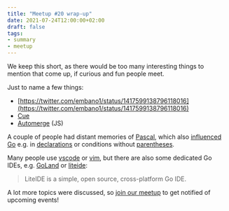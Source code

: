 ```yaml
---
title: "Meetup #20 wrap-up"
date: 2021-07-24T12:00:00+02:00
draft: false
tags:
- summary
- meetup
---
```


We keep this short, as there would be too many interesting things to mention that come up, if curious and fun people meet.

Just to name a few things:

* [https://twitter.com/embano1/status/1417599138796118016](https://twitter.com/embano1/status/1417599138796118016)
* [Cue](https://cuelang.org/)
* [Automerge](https://github.com/automerge/automerge) (JS)

A couple of people had distant memories of
[Pascal](https://en.wikipedia.org/wiki/Turbo_Pascal), which also [influenced
Go](https://golang.org/doc/faq#ancestors) e.g.  in
[declarations](https://wiki.freepascal.org/Variable#declaration) or conditions
without [parentheses](https://wiki.freepascal.org/IF).

Many people use [vscode](https://code.visualstudio.com/docs/languages/go) or
[vim](https://github.com/fatih/vim-go), but there are also some dedicated Go
IDEs, e.g. [GoLand](https://www.jetbrains.com/go/) or [liteide](https://github.com/visualfc/liteide):

> LiteIDE is a simple, open source, cross-platform Go IDE.

A lot more topics were discussed, so [join our
meetup](https://www.meetup.com/Leipzig-Golang) to get notified of upcoming
events!

